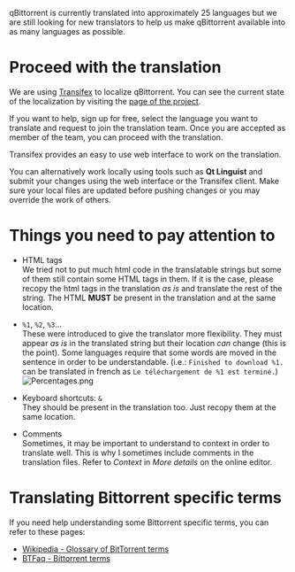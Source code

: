 qBittorrent is currently translated into approximately 25 languages but we are still looking for new translators to help us make qBittorrent available into as many languages as possible.

# Proceed with the translation
We are using [Transifex](https://www.transifex.com/) to localize qBittorrent. You can see the current state of the localization by visiting the [page of the project](https://www.transifex.com/sledgehammer999/qbittorrent/).

If you want to help, sign up for free, select the language you want to translate and request to join the translation team.
Once you are accepted as member of the team, you can proceed with the translation.

Transifex provides an easy to use web interface to work on the translation.

You can alternatively work locally using tools such as **Qt Linguist** and submit your changes using the web interface or the Transifex client. Make sure your local files are updated before pushing changes or you may override the work of others.

# Things you need to pay attention to
* HTML tags<br>
We tried not to put much html code in the translatable strings but some of them still contain some HTML tags in them. If it is the case, please recopy the html tags in the translation *as is* and translate the rest of the string. The HTML **MUST** be present in the translation and at the same location.

* `%1`, `%2`, `%3`...<br>
These were introduced to give the translator more flexibility. They must appear *as is* in the translated string but their location *can* change (this is the point). Some languages require that some words are moved in the sentence in order to be understandable. (i.e.: `Finished to download %1.` can be translated in french as `Le téléchargement de %1 est terminé.`)<br>
![Percentages.png](https://www.qbittorrent.org/wiki-images/Percentages.png)

* Keyboard shortcuts: `&`<br>
They should be present in the translation too. Just recopy them at the same location.

* Comments<br>
Sometimes, it may be important to understand to context in order to translate well. This is why I sometimes include comments in the translation files. Refer to *Context* in *More details* on the online editor.

# Translating Bittorrent specific terms
If you need help understanding some Bittorrent specific terms, you can refer to these pages:
* [Wikipedia - Glossary of BitTorrent terms](https://en.wikipedia.org/wiki/Glossary_of_BitTorrent_terms)
* [BTFaq - Bittorrent terms](http://www.btfaq.com/serve/cache/23.html)
